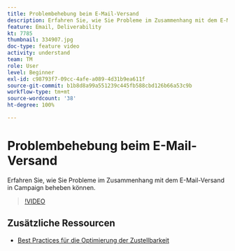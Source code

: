 ```yaml
---
title: Problembehebung beim E-Mail-Versand
description: Erfahren Sie, wie Sie Probleme im Zusammenhang mit dem E-Mail-Versand in Campaign beheben können.
feature: Email, Deliverability
kt: 7785
thumbnail: 334907.jpg
doc-type: feature video
activity: understand
team: TM
role: User
level: Beginner
exl-id: c98793f7-09cc-4afe-a089-4d31b9ea611f
source-git-commit: b1b8d8a99a551239c445fb588cbd126b66a53c9b
workflow-type: tm+mt
source-wordcount: '38'
ht-degree: 100%

---
```


# Problembehebung beim E-Mail-Versand

Erfahren Sie, wie Sie Probleme im Zusammenhang mit dem E-Mail-Versand in Campaign beheben können.

>[!VIDEO](https://video.tv.adobe.com/v/334907?quality=12&learn=on)

## Zusätzliche Ressourcen

* [Best Practices für die Optimierung der Zustellbarkeit](https://experienceleague.adobe.com/docs/deliverability-learn/deliverability-best-practice-guide/introduction.html?lang=de)
